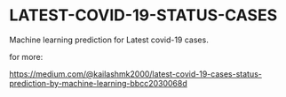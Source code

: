 # LATEST-COVID-19-STATUS-CASES
Machine learning prediction for Latest covid-19 cases.

for more:

https://medium.com/@kailashmk2000/latest-covid-19-cases-status-prediction-by-machine-learning-bbcc2030068d
